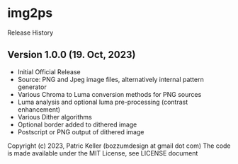 # img2ps
Release History

## Version 1.0.0 (19. Oct, 2023)
* Initial Official Release
* Source: PNG and Jpeg image files, alternatively internal pattern generator
* Various Chroma to Luma conversion methods for PNG sources
* Luma analysis and optional luma pre-processing (contrast enhancement)
* Various Dither algorithms
* Optional border added to dithered image
* Postscript or PNG output of dithered image

Copyright (c) 2023, Patric Keller (bozzumdesign at gmail dot com)
The code is made available under the MIT License, see LICENSE document
